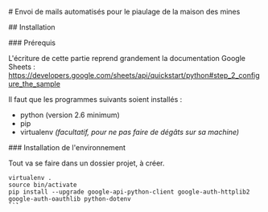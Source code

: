 # Envoi de mails automatisés pour le piaulage de la maison des mines

## Installation

### Prérequis

L'écriture de cette partie reprend grandement la documentation Google Sheets : https://developers.google.com/sheets/api/quickstart/python#step_2_configure_the_sample

Il faut que les programmes suivants soient installés :

- python (version 2.6 minimum)
- pip
- virtualenv *(facultatif, pour ne pas faire de dégâts sur sa machine)*

### Installation de l'environnement

Tout va se faire dans un dossier projet, à créer.

```
virtualenv .
source bin/activate
pip install --upgrade google-api-python-client google-auth-httplib2 google-auth-oauthlib python-dotenv
``̀`
